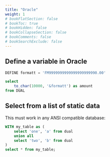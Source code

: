 ```yaml
---
title: "Oracle"
weight: 1
# bookFlatSection: false
# bookToc: true
# bookHidden: false
# bookCollapseSection: false
# bookComments: false
# bookSearchExclude: false
---
```


## Define a variable in Oracle
``` sql
DEFINE formatt = 'FM9999999999999999999990.00'

select
    to_char(10000, '&formatt') as amount
from DUAL
```

## Select from a list of static data

This must work in any ANSI compatible database:

``` sql
WITH my_table as (
    select 'one', 'a' from dual
    union all
    select 'two', 'b' from dual
)
select * from my_table;
```